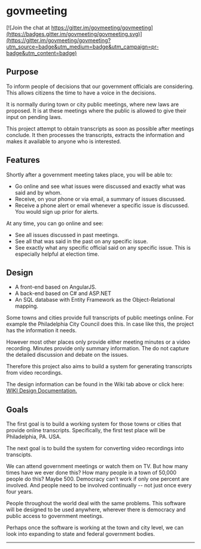 # govmeeting

[![Join the chat at https://gitter.im/govmeeting/govmeeting](https://badges.gitter.im/govmeeting/govmeeting.svg)](https://gitter.im/govmeeting/govmeeting?utm_source=badge&utm_medium=badge&utm_campaign=pr-badge&utm_content=badge)
## Purpose

To inform people of decisions that our government officials are considering. This allows citizens the time to have a voice in the decisions.  

It is normally during town or city public meetings, where new laws are proposed. It is at these meetings where the public is allowed to give their input on pending laws. 

This project attempt to obtain transcripts as soon as possible after meetings conclude. It then processes the transcripts, extracts the information and makes it available to anyone who is interested. 


## Features

Shortly after a government meeting takes place, you will be able to:
* Go online and see what issues were discussed and exactly what was said and by whom.
* Receive, on your phone or via email, a summary of issues discussed. 
* Receive a phone alert or email whenever a specific issue is discussed. You would sign up prior for alerts.

At any time, you can go online and see:
* See all issues discussed in past meetings.
* See all that was said in the past on any specific issue.
* See exactly what any specific official said on any specific issue. This is especially helpful at election time.

## Design

* A front-end based on AngularJS.
* A back-end based on C# and ASP.NET
* An SQL database with Entity Framework as the Object-Relational mapping.


Some towns and cities provide full transcripts of public meetings online. For example the Philadelphia City Council does this. In case like this, the project has the information it needs.

However most other places only provide either meeting minutes or a video recording. Minutes provide only summary information. The do not capture the detailed discussion and debate on the issues.

Therefore this project also aims to build a system for generating transcripts from video recordings.

The design information can be found in the Wiki tab above or click here: [WIKI Design Documentation.](https://github.com/govmeeting/govmeeting/wiki/Design-Documentation)
 
## Goals

The first goal is to build a working system for those towns or cities that provide online transcripts. Specifically, the first test place will be Philadelphia, PA. USA.

The next goal is to build the system for converting video recordings into transcipts.

We can attend government meetings or watch them on TV. But how many times have we ever done this? How many people in a town of 50,000 people do this? Maybe 500. Democracy can’t work if only one percent are involved. And people need to be involved continually -- not just once every four years.

People throughout the world deal with the same problems. This software will be designed to be used anywhere, wherever there is democracy and public access to government meetings.

Perhaps once the software is working at the town and city level, we can look into expanding to state and federal government bodies.

-------------------------------------------------------------------------------------------------------

<script>
  (function(i,s,o,g,r,a,m){i['GoogleAnalyticsObject']=r;i[r]=i[r]||function(){
  (i[r].q=i[r].q||[]).push(arguments)},i[r].l=1*new Date();a=s.createElement(o),
  m=s.getElementsByTagName(o)[0];a.async=1;a.src=g;m.parentNode.insertBefore(a,m)
  })(window,document,'script','//www.google-analytics.com/analytics.js','ga');

  ga('create', 'UA-75868363-1', 'auto');
  ga('send', 'pageview');

</script>
